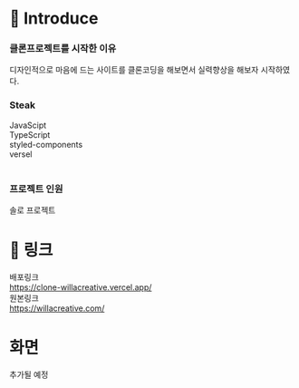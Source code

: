 # 🤔 Introduce

### 클론프로젝트를 시작한 이유
디자인적으로 마음에 드는 사이트를 클론코딩을 해보면서 실력향상을 해보자 시작하였다.
<br>
### Steak
JavaScipt<br>
TypeScript<br>
styled-components<br>
versel<br>
<br>
### 프로젝트 인원
솔로 프로젝트

# 🔗 링크
배포링크<br>
https://clone-willacreative.vercel.app/<br>
원본링크<br>
https://willacreative.com/<br>

# 화면
추가될 예정
